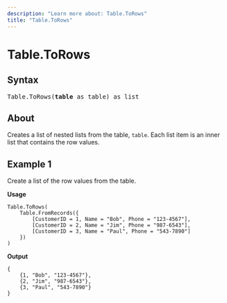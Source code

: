 ```yaml
---
description: "Learn more about: Table.ToRows"
title: "Table.ToRows"
---
```

# Table.ToRows

## Syntax

<pre>
Table.ToRows(<b>table</b> as table) as list
</pre>
  
## About

Creates a list of nested lists from the table, `table`. Each list item is an inner list that contains the row values.  

## Example 1

Create a list of the row values from the table.

**Usage**

```powerquery-m
Table.ToRows(
    Table.FromRecords({
        [CustomerID = 1, Name = "Bob", Phone = "123-4567"],
        [CustomerID = 2, Name = "Jim", Phone = "987-6543"],
        [CustomerID = 3, Name = "Paul", Phone = "543-7890"]
    })
)
```

**Output**

```powerquery-m
{
    {1, "Bob", "123-4567"},
    {2, "Jim", "987-6543"},
    {3, "Paul", "543-7890"}
}
```
